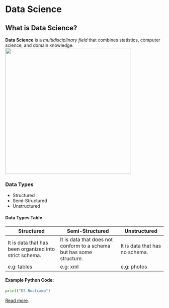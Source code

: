 # Data Science
## What is Data Science?
**Data Science** is a *multidisciplinary field* that combines statistics, computer science, and domain knowledge. 
<img src="https://miro.medium.com/v2/resize:fit:1100/format:webp/1*7VrV1kwD8fufI_qcixDtiA.png" width="400" height="400">
### Data Types 
- Structured
- Semi-Structured
- Unstructured
#### Data Types Table 
| Structured| Semi-Structured| Unstructured
|--------------|----------------------------------|-----------------------|
| It is data that has been organized into strict schema.| It is data that does not conform to a schema but has some structure. | It is data that has no schema. 
| e.g: tables| e.g: xml | e.g: photos
#### Example Python Code: 
```python 
print("DS Bootcamp")
```
[Read more](https://en.wikipedia.org/wiki/Data_science). 
